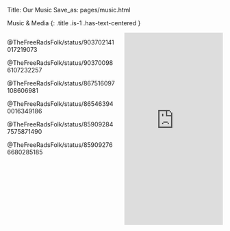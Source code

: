 Title: Our Music
Save_as: pages/music.html

<section markdown="1" class="section">
  <div class="container">

Music & Media
{: .title .is-1 .has-text-centered }

  </div>
</section>

<section markdown="1" class="section">
<div class="container">
  <div class="columns">
  <div class="column">

@TheFreeRadsFolk/status/903702141017219073

@TheFreeRadsFolk/status/903700986107232257

@TheFreeRadsFolk/status/867516097108606981

@TheFreeRadsFolk/status/865463940016349186

@TheFreeRadsFolk/status/859092847575871490

@TheFreeRadsFolk/status/859092766680285185

  </div>
  <div class="column">
    <iframe width="100%" height="450" scrolling="no" frameborder="no" allow="autoplay" src="https://w.soundcloud.com/player/?url=https%3A//api.soundcloud.com/users/1132572&color=%23ff5500&auto_play=false&hide_related=false&show_comments=true&show_user=true&show_reposts=false&show_teaser=true"></iframe>
  </div>
  </div>
</div>
</section>
